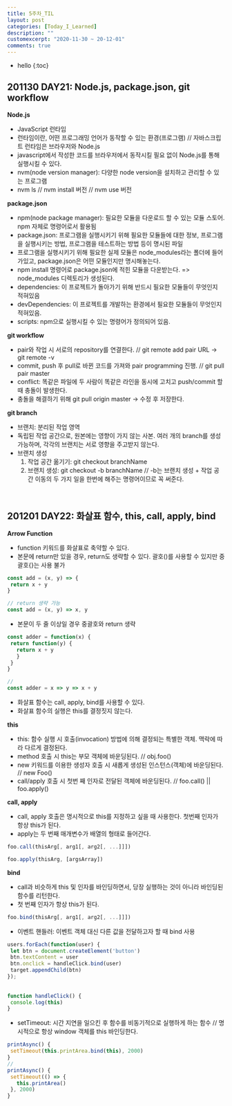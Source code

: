 ```yaml
---
title: 5주차_TIL
layout: post
categories: [Today_I_Learned]
description: ""
customexcerpt: "2020-11-30 ~ 20-12-01"
comments: true
---
```


* hello
{:toc}


## 201130 DAY21: Node.js, package.json, git workflow ##

 **Node.js**
 - JavaScript 런타임
 - 런타임이란, 어떤 프로그래밍 언어가 동작할 수 있는 환경(프로그램) // 자바스크립트 런타임은 브라우저와 Node.js
 - javascript에서 작성한 코드를 브라우저에서 동작시킬 필요 없이 Node.js를 통해 실행시킬 수 있다.
 - nvm(node version manager): 다양한 node version을 설치하고 관리할 수 있는 프로그램
 - nvm ls // nvm install 버전 // nvm use 버전
 
 **package.json**
 - npm(node package manager): 필요한 모듈을 다운로드 할 수 있는 모듈 스토어. npm 자체로 명령어로서 활용됨
 - package.json: 프로그램을 실행시키기 위해 필요한 모듈들에 대한 정보, 프로그램을 실행시키는 방법, 프로그램을 테스트하는 방법 등이 명시된 파일
 - 프로그램을 실행시키기 위해 필요한 실제 모듈은 node_modules라는 폴더에 들어가있고, package.json은 어떤 모듈인지만 명시해놓는다.
 - npm install 명령어로 package.json에 적힌 모듈을 다운받는다. => node_modules 디렉토리가 생성된다.
 - dependencies: 이 프로젝트가 돌아가기 위해 반드시 필요한 모듈들이 무엇인지 적혀있음
 - devDependencies: 이 프로젝트를 개발하는 환경에서 필요한 모듈들이 무엇인지 적혀있음.
 - scripts: npm으로 실행시킬 수 있는 명령어가 정의되어 있음.
 
 **git workflow**
 - pair와 작업 시 서로의 repository를 연결한다. // git remote add pair URL -> git remote -v
 - commit, push 후 pull로 바뀐 코드를 가져와 pair programming 진행. // git pull pair master
 - conflict: 똑같은 파일에 두 사람이 똑같은 라인을 동시에 고치고 push/commit 할 때 충돌이 발생한다.
 - 충돌을 해결하기 위해 git pull origin master -> 수정 후 저장한다.
 
 **git branch**
 - 브랜치: 분리된 작업 영역
 - 독립된 작업 공간으로, 원본에는 영향이 가지 않는 사본. 여러 개의 branch를 생성 가능하며, 각각의 브랜치는 서로 영향을 주고받지 않는다.
 - 브랜치 생성
    1. 작업 공간 옮기기: git checkout branchName
    2. 브랜치 생성: git checkout -b branchName // -b는 브랜치 생성 + 작업 공간 이동의 두 가지 일을 한번에 해주는 명령어이므로 꼭 써준다.
 
 <br>

## 201201 DAY22: 화살표 함수, this, call, apply, bind ##

 **Arrow Function**
 - function 키워드를 화살표로 축약할 수 있다.
 - 본문에 return만 있을 경우, return도 생략할 수 있다. 괄호()를 사용할 수 있지만 중괄호{}는 사용 불가
 
 ```js
 const add = (x, y) => {
  return x + y
 }
 
 // return 생략 가능
 const add = (x, y) => x, y
 ```
 
 - 본문이 두 줄 이상일 경우 중괄호와 return 생략
 
 ```js
 const adder = function(x) {
  return function(y) {
    return x + y
    }
  }
 }
 
 //
 const adder = x => y => x + y
 ```
 
 - 화살표 함수는 call, apply, bind를 사용할 수 있다.
 - 화살표 함수의 실행은 this를 결정짓지 않는다.
 
 **this**
 - this: 함수 실행 시 호출(invocation) 방법에 의해 결정되는 특별한 객체. 맥락에 따라 다르게 결정된다.
 - method 호출 시 this는 부모 객체에 바운딩된다. // obj.foo()
 - new 키워드를 이용한 생성자 호출 시 새롭게 생성된 인스턴스(객체)에 바운딩된다. // new Foo()
 - call/apply 호출 시 첫번 째 인자로 전달된 객체에 바운딩된다. // foo.call() || foo.apply()
 
 **call, apply**
 - call, apply 호출은 명시적으로 this를 지정하고 싶을 때 사용한다. 첫번째 인자가 항상 this가 된다.
 - apply는 두 번째 매개변수가 배열의 형태로 들어간다.
 
 ```js
 foo.call(thisArg[, arg1[, arg2[, ...]]])
 
 foo.apply(thisArg, [argsArray])
 ```
 
 **bind**
 - call과 비슷하게 this 및 인자를 바인딩하면서, 당장 실행하는 것이 아니라 바인딩된 함수를 리턴한다.
 - 첫 번째 인자가 항상 this가 된다.
 
 ```js
 foo.bind(thisArg[, arg1[, arg2[, ...]]])
 ```
 
 - 이벤트 핸들러: 이벤트 객체 대신 다른 값을 전달하고자 할 때 bind 사용
 
 ```js
users.forEach(function(user) {
  let btn = document.createElement('button')
  btn.textContent = user
  btn.onclick = handleClick.bind(user) 
  target.appendChild(btn)
});
  
  
function handleClick() {
  console.log(this)
}
 ```
 
 - setTimeout: 시간 지연을 일으킨 후 함수를 비동기적으로 실행하게 하는 함수 // 명시적으로 항상 window 객체를 this 바인딩한다.
 
 ```js
 printAsync() {
  setTimeout(this.printArea.bind(this), 2000)
 }
 //
 printAsync() {
  setTimeout(() => {
    this.printArea()
  }, 2000)
 }
 ```
 
 <br>
 
